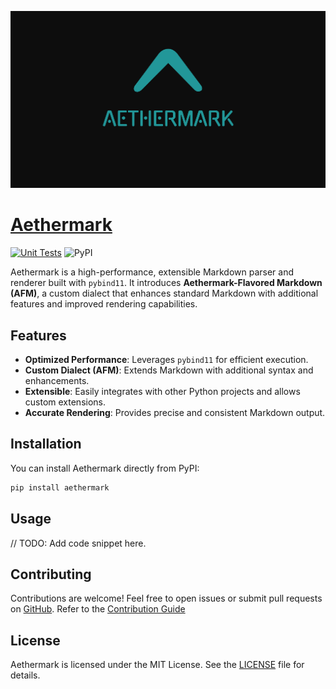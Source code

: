 ![Aethermark](/favicon.png)

# [Aethermark](https://aethermark.dev)

[![Unit Tests](https://github.com/aethermark/aethermark/actions/workflows/test.yml/badge.svg)](https://github.com/aethermark/aethermark/actions/workflows/test.yml)
![PyPI](https://img.shields.io/pypi/v/aethermark)

Aethermark is a high-performance, extensible Markdown parser and renderer built with `pybind11`. It introduces **Aethermark-Flavored Markdown (AFM)**, a custom dialect that enhances standard Markdown with additional features and improved rendering capabilities.

## Features

- **Optimized Performance**: Leverages `pybind11` for efficient execution.
- **Custom Dialect (AFM)**: Extends Markdown with additional syntax and enhancements.
- **Extensible**: Easily integrates with other Python projects and allows custom extensions.
- **Accurate Rendering**: Provides precise and consistent Markdown output.

## Installation

You can install Aethermark directly from PyPI:

```sh
pip install aethermark
```

## Usage

// TODO: Add code snippet here.

## Contributing

Contributions are welcome! Feel free to open issues or submit pull requests on [GitHub](https://github.com/aethermark/aethermark). Refer to the [Contribution Guide](CONTRIBUTING.md)

## License

Aethermark is licensed under the MIT License. See the [LICENSE](LICENSE) file for details.
